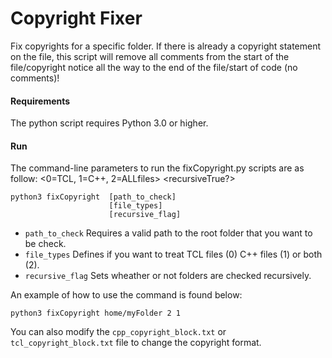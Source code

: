 # Copyright Fixer

Fix copyrights for a specific folder.
If there is already a copyright statement on the file, this script will remove all comments from the start of the file/copyright notice all the way to the end of the file/start of code (no comments)!

#### Requirements

The python script requires Python 3.0 or higher.

#### Run

The command-line parameters to run the fixCopyright.py scripts are as follow:
<0=TCL, 1=C++, 2=ALLfiles> <recursiveTrue?>

```
python3 fixCopyright  [path_to_check]
                      [file_types]
                      [recursive_flag]
```

- ```path_to_check``` Requires a valid path to the root folder that you want to be check.
- ```file_types``` Defines if you want to treat TCL files (0) C++ files (1) or both (2).
- ```recursive_flag``` Sets wheather or not folders are checked recursively.

An example of how to use the command is found below:

```
python3 fixCopyright home/myFolder 2 1
```

You can also modify the ```cpp_copyright_block.txt``` or ```tcl_copyright_block.txt``` file to change the copyright format.
